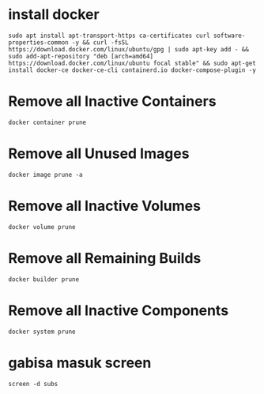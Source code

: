 # install docker
```
sudo apt install apt-transport-https ca-certificates curl software-properties-common -y && curl -fsSL https://download.docker.com/linux/ubuntu/gpg | sudo apt-key add - && sudo add-apt-repository "deb [arch=amd64] https://download.docker.com/linux/ubuntu focal stable" && sudo apt-get install docker-ce docker-ce-cli containerd.io docker-compose-plugin -y
```

# Remove all Inactive Containers
```
docker container prune
```
# Remove all Unused Images
```
docker image prune -a
```

# Remove all Inactive Volumes
```
docker volume prune
```

# Remove all Remaining Builds
```
docker builder prune
```

# Remove all Inactive Components
```
docker system prune
```

# gabisa masuk screen
```
screen -d subs
```
